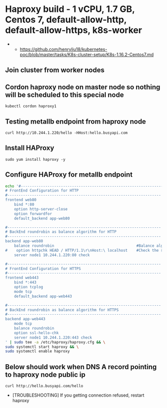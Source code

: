 # Haproxy build - 1 vCPU, 1.7 GB, Centos 7, default-allow-http, default-allow-https, k8s-worker
* * https://github.com/henryliu18/kubernetes-poc/blob/master/tasks/K8s-cluster-setup/K8s-1.16.2-Centos7.md

## Join cluster from worker nodes

## Cordon haproxy node on master node so nothing will be scheduled to this special node
```kubectl cordon haproxy1```

## Testing metallb endpoint from haproxy node
```curl http://10.244.1.220/hello -HHost:hello.busyapi.com```

## Install HAProxy
```sudo yum install haproxy -y```

## Configure HAProxy for metallb endpoint
```bash
echo '#---------------------------------------------------------------------
# FrontEnd Configuration for HTTP
#---------------------------------------------------------------------
frontend web80
    bind *:80
    option http-server-close
    option forwardfor
    default_backend app-web80

#---------------------------------------------------------------------
# BackEnd roundrobin as balance algorithm for HTTP
#---------------------------------------------------------------------
backend app-web80
    balance roundrobin                                     #Balance algorithm
#    option httpchk HEAD / HTTP/1.1\r\nHost:\ localhost    #Check the server application is up and healty - 200 status code
    server node1 10.244.1.220:80 check

#---------------------------------------------------------------------
# FrontEnd Configuration for HTTPS
#---------------------------------------------------------------------
frontend web443
    bind *:443
    option tcplog
    mode tcp
    default_backend app-web443

#---------------------------------------------------------------------
# BackEnd roundrobin as balance algorithm for HTTPS
#---------------------------------------------------------------------
backend app-web443
    mode tcp
    balance roundrobin
    option ssl-hello-chk
    server node1 10.244.1.220:443 check
' | sudo tee -a /etc/haproxy/haproxy.cfg && \
sudo systemctl start haproxy && \
sudo systemctl enable haproxy
```

## Below should work when DNS A record pointing to haproxy node public ip
```curl http://hello.busyapi.com/hello```
* [TROUBLESHOOTING] If you getting connection refused, restart haproxy
